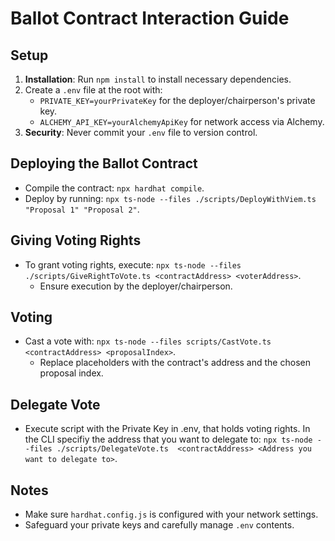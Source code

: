 # Ballot Contract Interaction Guide

## Setup
1. **Installation**: Run `npm install` to install necessary dependencies.
2. Create a `.env` file at the root with:
   - `PRIVATE_KEY=yourPrivateKey` for the deployer/chairperson's private key.
   - `ALCHEMY_API_KEY=yourAlchemyApiKey` for network access via Alchemy.
3. **Security**: Never commit your `.env` file to version control.

## Deploying the Ballot Contract
- Compile the contract: `npx hardhat compile`.
- Deploy by running: `npx ts-node --files ./scripts/DeployWithViem.ts "Proposal 1" "Proposal 2"`.

## Giving Voting Rights
- To grant voting rights, execute: 
  `npx ts-node --files ./scripts/GiveRightToVote.ts <contractAddress> <voterAddress>`.
  - Ensure execution by the deployer/chairperson.

## Voting
- Cast a vote with: `npx ts-node --files scripts/CastVote.ts <contractAddress> <proposalIndex>`.
  - Replace placeholders with the contract's address and the chosen proposal index.
 
## Delegate Vote
- Execute script with the Private Key in .env, that holds voting rights. In the CLI specifiy the address that you want to delegate to: `npx ts-node --files ./scripts/DelegateVote.ts  <contractAddress> <Address you want to delegate to>`.

## Notes
- Make sure `hardhat.config.js` is configured with your network settings.
- Safeguard your private keys and carefully manage `.env` contents.
